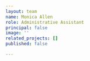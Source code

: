 ```yaml
---
layout: team
name: Monica Allen
role: Administrative Assistant
principal: false
image: ''
related_projects: []
published: false

---
```


